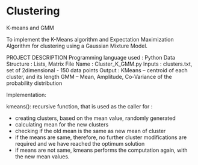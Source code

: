 # Clustering
K-means and GMM

To implement the K-Means algorithm and Expectation Maximization Algorithm for clustering using a Gaussian Mixture Model. 

PROJECT DESCRIPTION
Programming language used :       Python
Data Structure            :       Lists, Matrix
File Name                 :       Cluster_K_GMM.py
Inputs                    :       clusters.txt, set of 2dimensional - 150 data points
Output                    :       KMeans – centroid of each cluster, and its length
                                  GMM – Mean, Amplitude, Co-Variance of the probability distribution

Implementation:

kmeans(): recursive function, that is used as the caller for :
-	creating clusters, based on the mean value, randomly generated
-	calculating mean for the new clusters
-	checking if the old mean is the same as new mean of cluster
-	if the means are same, therefore, no further cluster modifications are required and we have reached the optimum solution
-	if means are not same, kmeans performs the computation again, with the new mean values.



